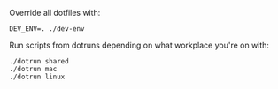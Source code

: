

Override all dotfiles with: 

```
DEV_ENV=. ./dev-env
```

Run scripts from dotruns depending on what workplace you're on with:

```
./dotrun shared
./dotrun mac
./dotrun linux
```
